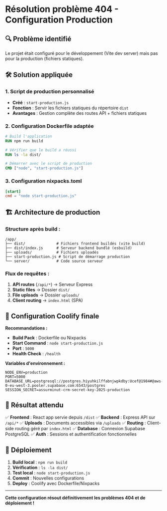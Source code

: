 # Résolution problème 404 - Configuration Production

## 🔍 Problème identifié
Le projet était configuré pour le développement (Vite dev server) mais pas pour la production (fichiers statiques).

## 🛠️ Solution appliquée

### 1. Script de production personnalisé
- **Créé** : `start-production.js`
- **Fonction** : Servir les fichiers statiques du répertoire `dist`
- **Avantages** : Gestion complète des routes API + fichiers statiques

### 2. Configuration Dockerfile adaptée
```dockerfile
# Build l'application
RUN npm run build

# Vérifier que le build a réussi
RUN ls -la dist/

# Démarrer avec le script de production
CMD ["node", "start-production.js"]
```

### 3. Configuration nixpacks.toml
```toml
[start]
cmd = "node start-production.js"
```

## 🏗️ Architecture de production

### Structure après build :
```
/app/
├── dist/              # Fichiers frontend buildés (vite build)
├── dist/index.js      # Serveur backend bundlé (esbuild)
├── uploads/           # Fichiers uploadés
├── start-production.js # Script de démarrage production
└── server/            # Code source serveur
```

### Flux de requêtes :
1. **API routes** (`/api/*`) → Serveur Express
2. **Static files** → Dossier `dist/`
3. **File uploads** → Dossier `uploads/`
4. **Client routing** → `index.html` (SPA)

## 🔧 Configuration Coolify finale

**Recommandations :**
- **Build Pack** : Dockerfile ou Nixpacks
- **Start Command** : `node start-production.js`
- **Port** : `5000`
- **Health Check** : `/health`

**Variables d'environnement :**
```
NODE_ENV=production
PORT=5000
DATABASE_URL=postgresql://postgres.hiyuhkilffabnjwpkdby:Ucef@1984#@aws-0-eu-west-3.pooler.supabase.com:6543/postgres
SESSION_SECRET=assurminut-crm-secret-key-2025-production
```

## 🎯 Résultat attendu

✅ **Frontend** : React app servie depuis `/dist`
✅ **Backend** : Express API sur `/api/*`
✅ **Uploads** : Documents accessibles via `/uploads`
✅ **Routing** : Client-side routing géré par `index.html`
✅ **Database** : Connexion Supabase PostgreSQL
✅ **Auth** : Sessions et authentification fonctionnelles

## 🚀 Déploiement

1. **Build local** : `npm run build`
2. **Vérification** : `ls -la dist/`
3. **Test local** : `node start-production.js`
4. **Commit** : Nouvelles configurations
5. **Deploy** : Coolify avec Dockerfile/Nixpacks

---

**Cette configuration résout définitivement les problèmes 404 et de déploiement !**